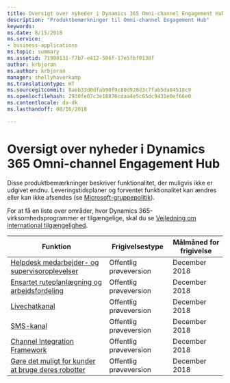```yaml
---
title: Oversigt over nyheder i Dynamics 365 Omni-channel Engagement Hub
description: "Produktbemærkninger til Omni-channel Engagement Hub"
keywords: 
ms.date: 8/15/2018
ms.service:
- business-applications
ms.topic: summary
ms.assetid: 71908131-f7b7-e412-506f-17e5fbf0138f
author: krbjoran
ms.author: krbjoran
manager: shellyhaverkamp
ms.translationtype: HT
ms.sourcegitcommit: 8aeb33d0dfab90f9c80d928d3c7fab5da84518c9
ms.openlocfilehash: 2930fe07c3e18876cdaa4e5c65dc9431e0ef66e0
ms.contentlocale: da-dk
ms.lasthandoff: 08/16/2018

---
```


#  <a name="summary-of-whats-new-for-dynamics-365-omni-channel-engagement-hub"></a>Oversigt over nyheder i Dynamics 365 Omni-channel Engagement Hub


Disse produktbemærkninger beskriver funktionalitet, der muligvis ikke er udgivet endnu. Leveringstidsplaner og forventet funktionalitet kan ændres eller kan ikke afsendes (se [Microsoft-gruppepolitik](https://go.microsoft.com/fwlink/p/?linkid=2007332)).

For at få en liste over områder, hvor Dynamics 365-virksomhedsprogrammer er tilgængelige, skal du se [Vejledning om international tilgængelighed](https://aka.ms/dynamics_365_international_availability_deck). 


| Funktion                                                                                  | Frigivelsestype   | Målmåned for frigivelse |
|------------------------------------------------------------------------------------------|----------------|----------------------|
| [Helpdesk medarbejder- og supervisoroplevelser](agent-supervisor-experiences.md)                    | Offentlig prøveversion | December 2018         |
| [Ensartet ruteplanlægning og arbejdsfordeling](unified-routing-work-distribution.md)          | Offentlig prøveversion | December 2018         |
| [Livechatkanal](chat-channel-omni-channel-engagement-hub.md)                                | Offentlig prøveversion | December 2018         |
| [SMS-kanal](sms-channel-omni-channel-engagement-hub.md)                                  | Offentlig prøveversion | December 2018         |
| [Channel Integration Framework](channel-integration-framework.md)                      | Offentlig prøveversion | December 2018         |
| [Gøre det muligt for kunder at bruge deres robotter](customer-owned-bots-omni-channel-engagement-hub.md) | Offentlig prøveversion | December 2018         |

